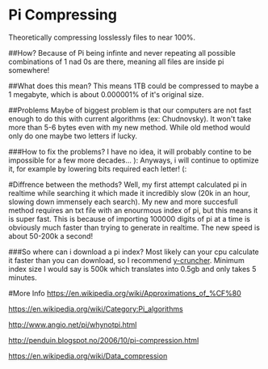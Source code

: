 # Pi Compressing
Theoretically compressing losslessly files to near 100%.

##How?
Because of Pi being infinte and never repeating all possible combinations of 1 nad 0s are there, meaning all files are inside pi somewhere!

##What does this mean?
This means 1TB could be compressed to maybe a 1 megabyte, which is about 0.000001% of it's original size.

##Problems
Maybe of biggest problem is that our computers are not fast enough to do this with current algorithms (ex: Chudnovsky).
It won't take more than 5-6 bytes even with my new method. While old method would only do one maybe two letters if lucky.

###How to fix the problems?
I have no idea, it will probably contine to be impossible for a few more decades... ):
Anyways, i will continue to optimize it, for example by lowering bits required each letter! (:

#Diffrence between the methods?
Well, my first attempt calculated pi in realtime while searching it which made it incredibly slow (20k in an hour, slowing down immensely each search).
My new and more succesfull method requires an txt file with an enourmous index of pi, but this means it is super fast. This is because of importing 100000 digits of pi at a time is obviously much faster than trying to generate in realtime. The new speed is about 50-200k a second!

###So where can i download a pi index?
Most likely can your cpu calculate it faster than you can download, so I recommend [y-cruncher](http://www.numberworld.org/y-cruncher/). Minimum index size I would say is 500k which translates into 0.5gb and only takes 5 minutes.


#More Info
https://en.wikipedia.org/wiki/Approximations_of_%CF%80

https://en.wikipedia.org/wiki/Category:Pi_algorithms

http://www.angio.net/pi/whynotpi.html

http://penduin.blogspot.no/2006/10/pi-compression.html

https://en.wikipedia.org/wiki/Data_compression
